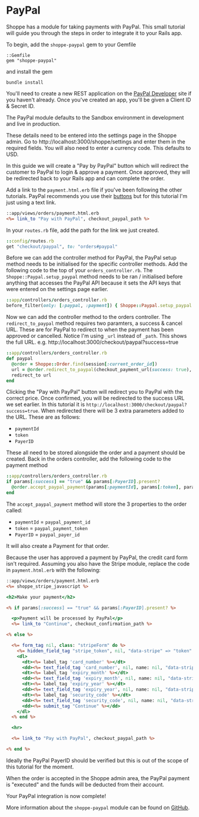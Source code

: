 # PayPal

Shoppe has a module for taking payments with PayPal. This small tutorial
will guide you through the steps in order to integrate it to your Rails app.

To begin, add the `shoppe-paypal` gem to your Gemfile

```
::Gemfile
gem "shoppe-paypal"
```

and install the gem

```
bundle install
```

You'll need to create a new REST application on the [PayPal Developer](https://developer.paypal.com/) site
if you haven't already. Once you've created an app, you'll be given a Client ID & Secret ID.

The PayPal module defaults to the Sandbox environment in development and live in production.

These details need to be entered into the settings page in the Shoppe admin.
Go to http://localhost:3000/shoppe/settings and enter them in the required fields. You will also need
to enter a currency code. This defaults to USD.

In this guide we will create a "Pay by PayPal" button which will redirect the customer to
PayPal to login & approve a payment. Once approved, they will be redirected back to your
Rails app and can complete the order.

Add a link to the `payment.html.erb` file if you've been following the other tutorials.
PayPal recommends you use their [buttons](https://www.paypal.com/us/webapps/mpp/logos-buttons) but
for this tutorial I'm just using a text link.

```rhtml
::app/views/orders/payment.html.erb
<%= link_to "Pay with PayPal", checkout_paypal_path %>
```

In your `routes.rb` file, add the path for the link we just created.

```rb
::config/routes.rb
get "checkout/paypal", to: "orders#paypal"
```

Before we can add the controller method for PayPal, the PayPal setup method
needs to be initialised for the specific controller methods. Add the
following code to the top of your `orders_controller.rb`. The
`Shoppe::Paypal.setup_paypal` method needs to be ran / initialised before
anything that accesses the PayPal API because it sets the API keys
that were entered on the settings page earlier.

```ruby
::app/controllers/orders_controller.rb
before_filter(only: [:paypal, :payment]) { Shoppe::Paypal.setup_paypal }
```

Now we can add the controller method to the orders controller. The
`redirect_to_paypal` method requires two paramters, a success & cancel URL.
These are for PayPal to redirect to when the payment has been approved or
cancelled. Notice I'm using `_url` instead of `_path`. This shows the full
URL. e.g. http://localhost:3000/checkout/paypal?success=true

```ruby
::app/controllers/orders_controller.rb
def paypal
  @order = Shoppe::Order.find(session[:current_order_id])
  url = @order.redirect_to_paypal(checkout_payment_url(success: true), checkout_payment_url(success: false))
  redirect_to url
end
```

Clicking the "Pay with PayPal" button will redirect you to PayPal with the correct
price. Once confirmed, you will be redirected to the success URL we set earlier. In
this tutorial it is `http://localhost:3000/checkout/paypal?success=true`. When redirected
there will be 3 extra parameters added to the URL. These are as follows:

+ `paymentId`
+ `token`
+ `PayerID`

These all need to be stored alongside the order and a payment should be created. Back in
the orders controller, add the following code to the payment method

```ruby
::app/controllers/orders_controller.rb
if params[:success] == "true" && params[:PayerID].present?
  @order.accept_paypal_payment(params[:paymentId], params[:token], params[:PayerID])
end
```    

The `accept_paypal_payment` method will store the 3 properties to the order called:

+ `paymentId` = `paypal_payment_id`
+ `token` = `paypal_payment_token`
+ `PayerID` = `paypal_payer_id`

It will also create a Payment for that order.

Because the user has approved a payment by PayPal, the credit card form isn't required.
Assuming you also have the Stripe module, replace the code in `payment.html.erb`
with the following:

```rhtml
::app/views/orders/payment.html.erb
<%= shoppe_stripe_javascript %>

<h2>Make your payment</h2>

<% if params[:success] == "true" && params[:PayerID].present? %>

  <p>Payment will be processed by PayPal</p>
  <%= link_to "Continue", checkout_confirmation_path %>

<% else %>

  <%= form_tag nil, class: "stripeForm" do %>
    <%= hidden_field_tag "stripe_token", nil, "data-stripe" => "token" %>
    <dl>
      <dt><%= label_tag 'card_number' %></dt>
      <dd><%= text_field_tag 'card_number', nil, name: nil, "data-stripe" => "number" %></dd>
      <dt><%= label_tag 'expiry_month' %></dt>
      <dd><%= text_field_tag 'expiry_month', nil, name: nil, "data-stripe" => "exp_month" %></dd>
      <dt><%= label_tag 'expiry_year' %></dt>
      <dd><%= text_field_tag 'expiry_year', nil, name: nil, "data-stripe" => "exp_year" %></dd>
      <dt><%= label_tag 'security_code' %></dt>
      <dd><%= text_field_tag 'security_code', nil, name: nil, "data-stripe" => "cvc" %></dd>
      <dd><%= submit_tag "Continue" %></dd>
    </dl>
  <% end %>

  <hr>

  <%= link_to "Pay with PayPal", checkout_paypal_path %>

<% end %>
```

Ideally the PayPal PayerID should be verified but this is out of the scope
of this tutorial for the moment.

When the order is accepted in the Shoppe admin area, the PayPal payment is
"executed" and the funds will be deducted from their account.

Your PayPal integration is now complete!

More information about the `shoppe-paypal` module can be found on [GitHub](https://github.com/deanperry/shoppe-paypal).
